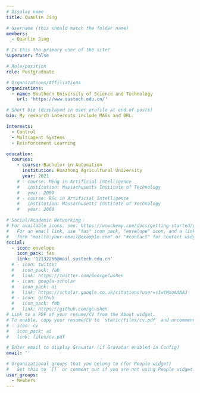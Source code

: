 ```yaml
---
# Display name
title: Quanlin Jing

# Username (this should match the folder name)
members:
  - Quanlin Jing

# Is this the primary user of the site?
superuser: false

# Role/position
role: Postgraduate

# Organizations/Affiliations
organizations:
  - name: Southern University of Science and Technology
    url: 'https://www.sustech.edu.cn/'

# Short bio (displayed in user profile at end of posts)
bio: My research interests include MASs and DRL.

interests:
  - Control
  - Multiagent Systems
  - Reinforcement Learning

education:
  courses:
    - course: Bachelor in Automation
      institution: Huazhong Agricultural University
      year: 2021
    # - course: MEng in Artificial Intelligence
    #   institution: Massachusetts Institute of Technology
    #   year: 2009
    # - course: BSc in Artificial Intelligence
    #   institution: Massachusetts Institute of Technology
    #   year: 2008

# Social/Academic Networking：
# For available icons, see: https://wowchemy.com/docs/getting-started/page-builder/#icons
#   For an email link, use "fas" icon pack, "envelope" icon, and a link in the
#   form "mailto:your-email@example.com" or "#contact" for contact widget.
social:
  - icon: envelope
    icon_pack: fas
    link: '12132266@mail.sustech.edu.cn'
  # - icon: twitter
  #   icon_pack: fab
  #   link: https://twitter.com/GeorgeCushen
  # - icon: google-scholar
  #   icon_pack: ai
  #   link: https://scholar.google.co.uk/citations?user=sIwtMXoAAAAJ
  # - icon: github
  #   icon_pack: fab
  #   link: https://github.com/gcushen
# Link to a PDF of your resume/CV from the About widget.
# To enable, copy your resume/CV to `static/files/cv.pdf` and uncomment the lines below.
# - icon: cv
#   icon_pack: ai
#   link: files/cv.pdf

# Enter email to display Gravatar (if Gravatar enabled in Config)
email: ''

# Organizational groups that you belong to (for People widget)
#   Set this to `[]` or comment out if you are not using People widget.
user_groups:
  - Members
---
```


